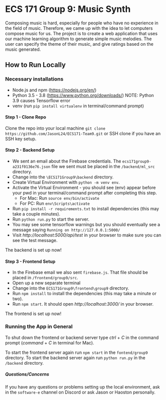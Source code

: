 # ECS 171 Group 9: Music Synth
Composing music is hard, especially for people who have no experience in the field of music. 
Therefore, we came up with the idea to let computers compose music for us. The project is to create a web application 
that uses our machine learning algorithm to generate simple music melodies. The user can specify the theme of their music, 
and give ratings based on the music generated.

## How to Run Locally
### Necessary installations
* Node.js and npm (https://nodejs.org/en/)
* Python 3.5 - 3.8 (https://www.python.org/downloads/)  NOTE: Python 3.9 causes Tensorflow error
* venv (run `pip install virtualenv` in terminal/command prompt)

#### Step 1 - Clone Repo
Clone the repo into your local machine
`git clone https://github.com/JasonL24/ECS171-Team9.git` or SSH clone if you have an SSH key setup.

#### Step 2 - Backend Setup
* We sent an email about the Firebase credentials. The `ecs171group9-a231f0136e76.json` file we sent must be placed in the `/backend/ml_src` directory.
* Change into the `\ECS171Group9\backend` directory.
* Create Virtual Environment with `python -m venv env`.
* Activate the Virtual Environment - you should see (env) appear before your pwd in your terminal/command prompt after completing this step.
   * For Mac: Run `source env/bin/activate`
   * For PC: Run `env\Scripts\activate`
* Run `pip install -r requirements.txt` to install dependencies (this may take a couple minutes). 
* Run `python run.py` to start the server.
* You may see some tensorflow warnings but you should eventually see a message saying `Running on http://127.0.0.1:5000/`
* Visit *http://localhost:5000/api/test* in your browser to make sure you can see the test message.

The backend is set up now!

#### Step 3 - Frontend Setup
* In the Firebase email we also sent `firebase.js`. That file should be placed in `/frontend/group9/src`.
* Open up a new separate terminal
* Change into the `ECS171Group9\frontend\group9` directory.
* Run `npm install` to install the dependencies (this may take a minute or two).
* Run `npm start`. It should open *http://localhost:3000/* in your browser.

The frontend is set up now!

### Running the App in General
To shut down the frontend or backend server type *ctrl* + *C* in the command prompt (*command* + *C* in terminal for Mac).

To start the frontend server again run `npm start` in the `fontend/group9` directory.
To start the backend server again run `python run.py` in the `/backend` directory.


##### Questions/Concerns
If you have any questions or problems setting up the local environment, ask in the `software-e` channel on Discord or ask Jason or Haoston personally.
